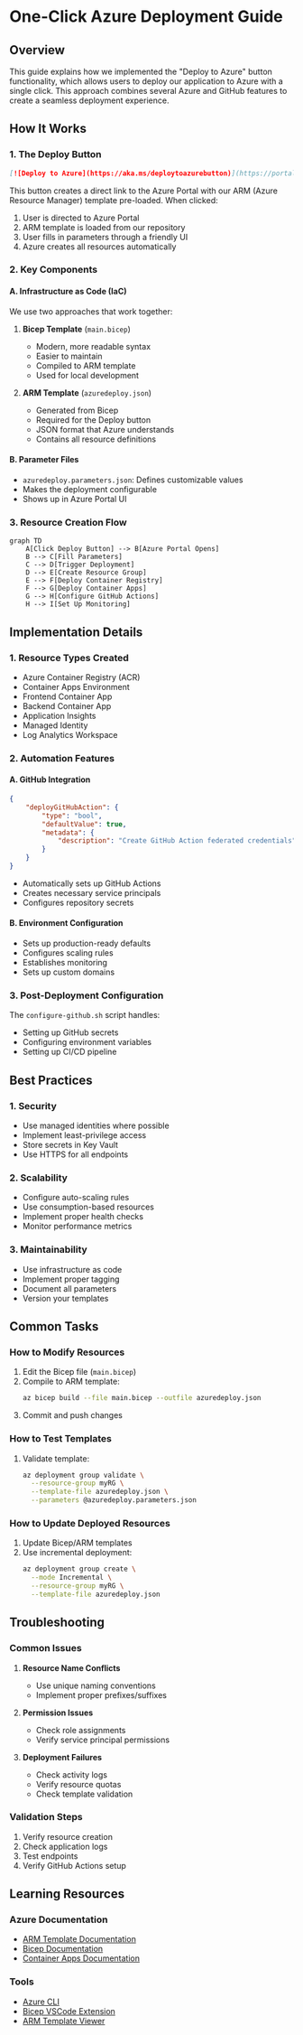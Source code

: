 # One-Click Azure Deployment Guide

## Overview
This guide explains how we implemented the "Deploy to Azure" button functionality, which allows users to deploy our application to Azure with a single click. This approach combines several Azure and GitHub features to create a seamless deployment experience.

## How It Works

### 1. The Deploy Button
```markdown
[![Deploy to Azure](https://aka.ms/deploytoazurebutton)](https://portal.azure.com/#create/Microsoft.Template/uri/https%3A%2F%2Fraw.githubusercontent.com%2FYOUR_USERNAME%2FPROJECT_NAME%2Fmain%2Finfrastructure%2Fazuredeploy.json)
```

This button creates a direct link to the Azure Portal with our ARM (Azure Resource Manager) template pre-loaded. When clicked:
1. User is directed to Azure Portal
2. ARM template is loaded from our repository
3. User fills in parameters through a friendly UI
4. Azure creates all resources automatically

### 2. Key Components

#### A. Infrastructure as Code (IaC)
We use two approaches that work together:

1. **Bicep Template** (`main.bicep`)
   - Modern, more readable syntax
   - Easier to maintain
   - Compiled to ARM template
   - Used for local development

2. **ARM Template** (`azuredeploy.json`)
   - Generated from Bicep
   - Required for the Deploy button
   - JSON format that Azure understands
   - Contains all resource definitions

#### B. Parameter Files
- `azuredeploy.parameters.json`: Defines customizable values
- Makes the deployment configurable
- Shows up in Azure Portal UI

### 3. Resource Creation Flow

```mermaid
graph TD
    A[Click Deploy Button] --> B[Azure Portal Opens]
    B --> C[Fill Parameters]
    C --> D[Trigger Deployment]
    D --> E[Create Resource Group]
    E --> F[Deploy Container Registry]
    F --> G[Deploy Container Apps]
    G --> H[Configure GitHub Actions]
    H --> I[Set Up Monitoring]
```

## Implementation Details

### 1. Resource Types Created
- Azure Container Registry (ACR)
- Container Apps Environment
- Frontend Container App
- Backend Container App
- Application Insights
- Managed Identity
- Log Analytics Workspace

### 2. Automation Features

#### A. GitHub Integration
```json
{
    "deployGitHubAction": {
        "type": "bool",
        "defaultValue": true,
        "metadata": {
            "description": "Create GitHub Action federated credentials"
        }
    }
}
```
- Automatically sets up GitHub Actions
- Creates necessary service principals
- Configures repository secrets

#### B. Environment Configuration
- Sets up production-ready defaults
- Configures scaling rules
- Establishes monitoring
- Sets up custom domains

### 3. Post-Deployment Configuration
The `configure-github.sh` script handles:
- Setting up GitHub secrets
- Configuring environment variables
- Setting up CI/CD pipeline

## Best Practices

### 1. Security
- Use managed identities where possible
- Implement least-privilege access
- Store secrets in Key Vault
- Use HTTPS for all endpoints

### 2. Scalability
- Configure auto-scaling rules
- Use consumption-based resources
- Implement proper health checks
- Monitor performance metrics

### 3. Maintainability
- Use infrastructure as code
- Implement proper tagging
- Document all parameters
- Version your templates

## Common Tasks

### How to Modify Resources
1. Edit the Bicep file (`main.bicep`)
2. Compile to ARM template:
   ```bash
   az bicep build --file main.bicep --outfile azuredeploy.json
   ```
3. Commit and push changes

### How to Test Templates
1. Validate template:
   ```bash
   az deployment group validate \
     --resource-group myRG \
     --template-file azuredeploy.json \
     --parameters @azuredeploy.parameters.json
   ```

### How to Update Deployed Resources
1. Update Bicep/ARM templates
2. Use incremental deployment:
   ```bash
   az deployment group create \
     --mode Incremental \
     --resource-group myRG \
     --template-file azuredeploy.json
   ```

## Troubleshooting

### Common Issues
1. **Resource Name Conflicts**
   - Use unique naming conventions
   - Implement proper prefixes/suffixes

2. **Permission Issues**
   - Check role assignments
   - Verify service principal permissions

3. **Deployment Failures**
   - Check activity logs
   - Verify resource quotas
   - Check template validation

### Validation Steps
1. Verify resource creation
2. Check application logs
3. Test endpoints
4. Verify GitHub Actions setup

## Learning Resources

### Azure Documentation
- [ARM Template Documentation](https://docs.microsoft.com/azure/azure-resource-manager/templates/)
- [Bicep Documentation](https://docs.microsoft.com/azure/azure-resource-manager/bicep/)
- [Container Apps Documentation](https://docs.microsoft.com/azure/container-apps/)

### Tools
- [Azure CLI](https://docs.microsoft.com/cli/azure/)
- [Bicep VSCode Extension](https://marketplace.visualstudio.com/items?itemName=ms-azuretools.vscode-bicep)
- [ARM Template Viewer](https://azure.microsoft.com/features/resource-visualizer/)